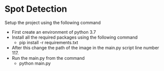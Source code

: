 # Spot Detection
Setup the project using the following command
 * First create an environment of python 3.7
 * Install all the required packages using the following command
   * pip install -r requirements.txt
 * After this change the path of the image in the main.py script line number 117.
 * Run the main.py from the command 
   * python main.py
